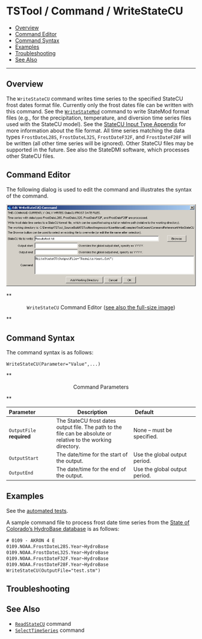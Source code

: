 # TSTool / Command / WriteStateCU #

* [Overview](#overview)
* [Command Editor](#command-editor)
* [Command Syntax](#command-syntax)
* [Examples](#examples)
* [Troubleshooting](#troubleshooting)
* [See Also](#see-also)

-------------------------

## Overview ##

The `WriteStateCU` command writes time series to the specified StateCU frost dates format file.
Currently only the frost dates file can be written with this command.
See the [`WriteStateMod`](../WriteStateMod/WriteStateMod.md) command to write StateMod
format files (e.g., for the precipitation, temperature, and diversion time series files used with the StateCU model).
See the [StateCU Input Type Appendix](../../datastore-ref/StateCU/StateCU.md) for more information about the file format.
All time series matching the data types `FrostDateL28S`, `FrostDateL32S`,
`FrostDateF32F`, and `FrostDateF28F` will be written (all other time series will be ignored).
Other StateCU files may be supported in the future.
See also the StateDMI software, which processes other StateCU files.

## Command Editor ##

The following dialog is used to edit the command and illustrates the syntax of the command.

![WriteStateCU](WriteStateCU.png)

**<p style="text-align: center;">
`WriteStateCU` Command Editor (<a href="../WriteStateCU.png">see also the full-size image</a>)
</p>**

## Command Syntax ##

The command syntax is as follows:

```text
WriteStateCU(Parameter="Value",...)
```
**<p style="text-align: center;">
Command Parameters
</p>**

|**Parameter**&nbsp;&nbsp;&nbsp;&nbsp;&nbsp;&nbsp;&nbsp;&nbsp;&nbsp;&nbsp;&nbsp;|**Description**|**Default**&nbsp;&nbsp;&nbsp;&nbsp;&nbsp;&nbsp;&nbsp;&nbsp;&nbsp;&nbsp;&nbsp;&nbsp;&nbsp;&nbsp;&nbsp;&nbsp;&nbsp;&nbsp;&nbsp;&nbsp;&nbsp;&nbsp;&nbsp;&nbsp;&nbsp;&nbsp;&nbsp;|
|--------------|-----------------|-----------------|
|`OutputFile`<br>**required**|The StateCU frost dates output file.  The path to the file can be absolute or relative to the working directory.|None – must be specified.|
|`OutputStart`|The date/time for the start of the output.|Use the global output period.|
|`OutputEnd`|The date/time for the end of the output.|Use the global output period.|

## Examples ##

See the [automated tests](https://github.com/OpenCDSS/cdss-app-tstool-test/tree/master/test/regression/commands/general/WriteStateCU).

A sample command file to process frost date time series from the [State of Colorado’s HydroBase database](../../datastore-ref/CO-HydroBase/CO-HydroBase.md)
is as follows:

```text
# 0109 - AKRON 4 E
0109.NOAA.FrostDateL28S.Year~HydroBase
0109.NOAA.FrostDateL32S.Year~HydroBase
0109.NOAA.FrostDateF32F.Year~HydroBase
0109.NOAA.FrostDateF28F.Year~HydroBase
WriteStateCU(OutputFile="test.stm")
```

## Troubleshooting ##

## See Also ##

* [`ReadStateCU`](../ReadStateCU/ReadStateCU.md) command
* [`SelectTimeSeries`](../SelectTimeSeries/SelectTimeSeries.md) command
